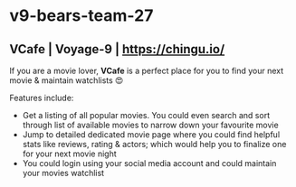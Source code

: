# v9-bears-team-27

## VCafe | Voyage-9 | https://chingu.io/

If you are a movie lover, **VCafe** is a perfect place for you to find your next movie & maintain watchlists :heart_eyes:

Features include:

- Get a listing of all popular movies. You could even search and sort through list of available movies to narrow down your favourite movie
- Jump to detailed dedicated movie page where you could find helpful stats like reviews, rating & actors; which would help you to finalize one for your next movie night
- You could login using your social media account and could maintain your movies watchlist
